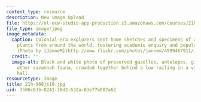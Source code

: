 ```yaml
---
content_type: resource
description: New image Upload
file: https://ol-ocw-studio-app-production.s3.amazonaws.com/courses/21h-968j-nature-environment-and-empire-spring-2010/3586c63b824130d2632a83e77b087a62_21h-968js10.jpg
file_type: image/jpeg
image_metadata:
  caption: Colonial-era explorers sent home sketches and specimens of animals and
    plants from around the world, fostering academic enquiry and popular interest.
    (Photo by [JanneM](http://www.flickr.com/photos/jannem/4999467911/) on Flickr.)
  credit: ''
  image-alt: Black and white photo of preserved gazelles, antelopes, giraffes, and
    other savannah fauna, crowded together behind a low railing in a vast gallery
    hall.
resourcetype: Image
title: 21h-968js10.jpg
uid: 3586c63b-8241-30d2-632a-83e77b087a62
---
```

